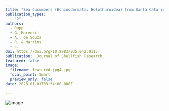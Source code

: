 ```yaml
---
title: "Sea Cucumbers (Echinodermata: Holothuroidea) from Santa Catarina Coast, Southern Brazil, with Notes on their Abundance and Spatial Distribution"
publication_types:
  - "2"
authors:
  - Rupp
  - G.;Marenzi
  - A.; de Souza 
  - R. & Martins
  - L.
doi: https://doi.org/10.2983/035.042.0115
publication: _Journal of Shellfish Research_ 
featured: false
image:
  filename: featured.jpg4.jpg
  focal_point: Smart
  preview_only: false
date: 2023-01-01T03:54:00.000Z

---
```

![image](https://github.com/lrmartins/lrmartins/assets/83780390/832fd14f-2af9-4693-9329-a9eadc2c531c)
